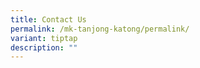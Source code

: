 ```yaml
---
title: Contact Us
permalink: /mk-tanjong-katong/permalink/
variant: tiptap
description: ""
---
```

<p></p>